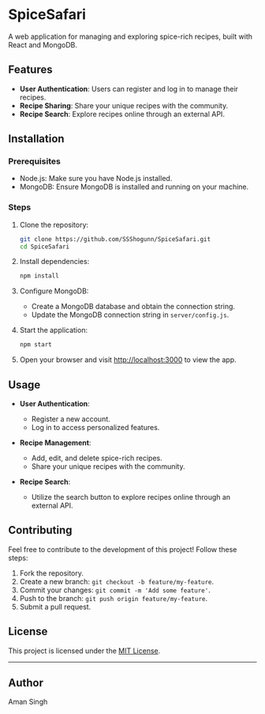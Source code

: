 # SpiceSafari

A web application for managing and exploring spice-rich recipes, built with React and MongoDB.

## Features

- **User Authentication**: Users can register and log in to manage their recipes.
- **Recipe Sharing**: Share your unique recipes with the community.
- **Recipe Search**: Explore recipes online through an external API.

## Installation

### Prerequisites
- Node.js: Make sure you have Node.js installed.
- MongoDB: Ensure MongoDB is installed and running on your machine.

### Steps
1. Clone the repository:

    ```bash
    git clone https://github.com/SSShogunn/SpiceSafari.git
    cd SpiceSafari
    ```

2. Install dependencies:

    ```bash
    npm install
    ```

3. Configure MongoDB:

    - Create a MongoDB database and obtain the connection string.
    - Update the MongoDB connection string in `server/config.js`.

4. Start the application:

    ```bash
    npm start
    ```

5. Open your browser and visit [http://localhost:3000](http://localhost:3000) to view the app.

## Usage

- **User Authentication**:
  - Register a new account.
  - Log in to access personalized features.
  
- **Recipe Management**:
  - Add, edit, and delete spice-rich recipes.
  - Share your unique recipes with the community.

- **Recipe Search**:
  - Utilize the search button to explore recipes online through an external API.

## Contributing

Feel free to contribute to the development of this project! Follow these steps:

1. Fork the repository.
2. Create a new branch: `git checkout -b feature/my-feature`.
3. Commit your changes: `git commit -m 'Add some feature'`.
4. Push to the branch: `git push origin feature/my-feature`.
5. Submit a pull request.

## License

This project is licensed under the [MIT License](LICENSE).

---

## Author

Aman Singh
